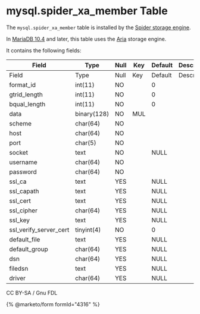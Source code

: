# mysql.spider\_xa\_member Table

The `mysql.spider_xa_member` table is installed by the [Spider storage engine](../../../../../../server-usage/storage-engines/spider/).

In [MariaDB 10.4](broken-reference/) and later, this table uses the [Aria](../../../../../../server-usage/storage-engines/aria/) storage engine.

It contains the following fields:

| Field                     | Type        | Null | Key | Default | Description |
| ------------------------- | ----------- | ---- | --- | ------- | ----------- |
| Field                     | Type        | Null | Key | Default | Description |
| format\_id                | int(11)     | NO   |     | 0       |             |
| gtrid\_length             | int(11)     | NO   |     | 0       |             |
| bqual\_length             | int(11)     | NO   |     | 0       |             |
| data                      | binary(128) | NO   | MUL |         |             |
| scheme                    | char(64)    | NO   |     |         |             |
| host                      | char(64)    | NO   |     |         |             |
| port                      | char(5)     | NO   |     |         |             |
| socket                    | text        | NO   |     | NULL    |             |
| username                  | char(64)    | NO   |     |         |             |
| password                  | char(64)    | NO   |     |         |             |
| ssl\_ca                   | text        | YES  |     | NULL    |             |
| ssl\_capath               | text        | YES  |     | NULL    |             |
| ssl\_cert                 | text        | YES  |     | NULL    |             |
| ssl\_cipher               | char(64)    | YES  |     | NULL    |             |
| ssl\_key                  | text        | YES  |     | NULL    |             |
| ssl\_verify\_server\_cert | tinyint(4)  | NO   |     | 0       |             |
| default\_file             | text        | YES  |     | NULL    |             |
| default\_group            | char(64)    | YES  |     | NULL    |             |
| dsn                       | char(64)    | YES  |     | NULL    |             |
| filedsn                   | text        | YES  |     | NULL    |             |
| driver                    | char(64)    | YES  |     | NULL    |             |

CC BY-SA / Gnu FDL

{% @marketo/form formId="4316" %}
